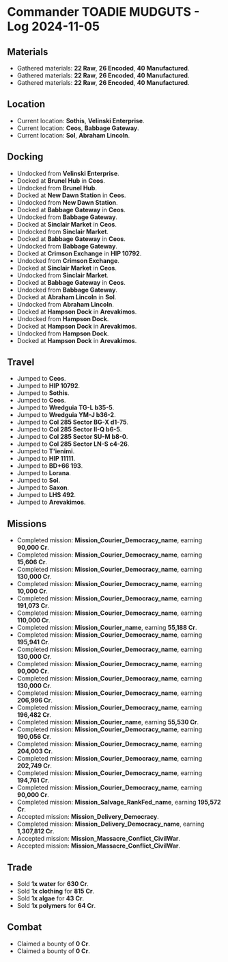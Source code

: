 # Commander TOADIE MUDGUTS - Log 2024-11-05

## Materials
- Gathered materials: **22 Raw**, **26 Encoded**, **40 Manufactured**.
- Gathered materials: **22 Raw**, **26 Encoded**, **40 Manufactured**.
- Gathered materials: **22 Raw**, **26 Encoded**, **40 Manufactured**.

## Location
- Current location: **Sothis**, **Velinski Enterprise**.
- Current location: **Ceos**, **Babbage Gateway**.
- Current location: **Sol**, **Abraham Lincoln**.

## Docking
- Undocked from **Velinski Enterprise**.
- Docked at **Brunel Hub** in **Ceos**.
- Undocked from **Brunel Hub**.
- Docked at **New Dawn Station** in **Ceos**.
- Undocked from **New Dawn Station**.
- Docked at **Babbage Gateway** in **Ceos**.
- Undocked from **Babbage Gateway**.
- Docked at **Sinclair Market** in **Ceos**.
- Undocked from **Sinclair Market**.
- Docked at **Babbage Gateway** in **Ceos**.
- Undocked from **Babbage Gateway**.
- Docked at **Crimson Exchange** in **HIP 10792**.
- Undocked from **Crimson Exchange**.
- Docked at **Sinclair Market** in **Ceos**.
- Undocked from **Sinclair Market**.
- Docked at **Babbage Gateway** in **Ceos**.
- Undocked from **Babbage Gateway**.
- Docked at **Abraham Lincoln** in **Sol**.
- Undocked from **Abraham Lincoln**.
- Docked at **Hampson Dock** in **Arevakimos**.
- Undocked from **Hampson Dock**.
- Docked at **Hampson Dock** in **Arevakimos**.
- Undocked from **Hampson Dock**.
- Docked at **Hampson Dock** in **Arevakimos**.

## Travel
- Jumped to **Ceos**.
- Jumped to **HIP 10792**.
- Jumped to **Sothis**.
- Jumped to **Ceos**.
- Jumped to **Wredguia TG-L b35-5**.
- Jumped to **Wredguia YM-J b36-2**.
- Jumped to **Col 285 Sector BG-X d1-75**.
- Jumped to **Col 285 Sector II-Q b6-5**.
- Jumped to **Col 285 Sector SU-M b8-0**.
- Jumped to **Col 285 Sector LN-S c4-26**.
- Jumped to **T'ienimi**.
- Jumped to **HIP 11111**.
- Jumped to **BD+66 193**.
- Jumped to **Lorana**.
- Jumped to **Sol**.
- Jumped to **Saxon**.
- Jumped to **LHS 492**.
- Jumped to **Arevakimos**.

## Missions
- Completed mission: **Mission_Courier_Democracy_name**, earning **90,000 Cr**.
- Completed mission: **Mission_Courier_Democracy_name**, earning **15,606 Cr**.
- Completed mission: **Mission_Courier_Democracy_name**, earning **130,000 Cr**.
- Completed mission: **Mission_Courier_Democracy_name**, earning **10,000 Cr**.
- Completed mission: **Mission_Courier_Democracy_name**, earning **191,073 Cr**.
- Completed mission: **Mission_Courier_Democracy_name**, earning **110,000 Cr**.
- Completed mission: **Mission_Courier_name**, earning **55,188 Cr**.
- Completed mission: **Mission_Courier_Democracy_name**, earning **195,941 Cr**.
- Completed mission: **Mission_Courier_Democracy_name**, earning **130,000 Cr**.
- Completed mission: **Mission_Courier_Democracy_name**, earning **90,000 Cr**.
- Completed mission: **Mission_Courier_Democracy_name**, earning **130,000 Cr**.
- Completed mission: **Mission_Courier_Democracy_name**, earning **206,996 Cr**.
- Completed mission: **Mission_Courier_Democracy_name**, earning **196,482 Cr**.
- Completed mission: **Mission_Courier_name**, earning **55,530 Cr**.
- Completed mission: **Mission_Courier_Democracy_name**, earning **190,056 Cr**.
- Completed mission: **Mission_Courier_Democracy_name**, earning **204,003 Cr**.
- Completed mission: **Mission_Courier_Democracy_name**, earning **202,749 Cr**.
- Completed mission: **Mission_Courier_Democracy_name**, earning **194,761 Cr**.
- Completed mission: **Mission_Courier_Democracy_name**, earning **90,000 Cr**.
- Completed mission: **Mission_Salvage_RankFed_name**, earning **195,572 Cr**.
- Accepted mission: **Mission_Delivery_Democracy**.
- Completed mission: **Mission_Delivery_Democracy_name**, earning **1,307,812 Cr**.
- Accepted mission: **Mission_Massacre_Conflict_CivilWar**.
- Accepted mission: **Mission_Massacre_Conflict_CivilWar**.

## Trade
- Sold **1x water** for **630 Cr**.
- Sold **1x clothing** for **815 Cr**.
- Sold **1x algae** for **43 Cr**.
- Sold **1x polymers** for **64 Cr**.

## Combat
- Claimed a bounty of **0 Cr**.
- Claimed a bounty of **0 Cr**.


